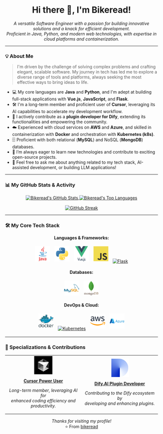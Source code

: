 <h1 align="center">
  Hi there 👋, I'm Bikeread!
</h1>

<p align="center">
  <em>A versatile Software Engineer with a passion for building innovative solutions and a knack for efficient development.</em>
  <br/>
  <em>Proficient in Java, Python, and modern web technologies, with expertise in cloud platforms and containerization.</em>
</p>

---

### 💡 About Me

> I'm driven by the challenge of solving complex problems and crafting elegant, scalable software. My journey in tech has led me to explore a diverse range of tools and platforms, always seeking the most effective ways to bring ideas to life.

*   💻 My core languages are **Java** and **Python**, and I'm adept at building full-stack applications with **Vue.js**, **JavaScript**, and **Flask**.
*   🛠️ I'm a long-term member and proficient user of **Cursor**, leveraging its AI capabilities to accelerate my development workflow.
*   🧩 I actively contribute as a **plugin developer for Dify**, extending its functionalities and empowering the community.
*   ☁️ Experienced with cloud services on **AWS** and **Azure**, and skilled in containerization with **Docker** and orchestration with **Kubernetes (k8s)**.
*   🗄️ Proficient with both relational (**MySQL**) and NoSQL (**MongoDB**) databases.
*   🚀 I’m always eager to learn new technologies and contribute to exciting open-source projects.
*   💬 Feel free to ask me about anything related to my tech stack, AI-assisted development, or building LLM applications!

---

### 📊 My GitHub Stats & Activity

<p align="center">
  <a href="https://github.com/anuraghazra/github-readme-stats">
    <img align="center" src="https://github-readme-stats.vercel.app/api?username=bikeread&show_icons=true&theme=tokyonight&count_private=true&hide_rank=true&custom_title=Bikeread's%20GitHub%20Activity" alt="Bikeread's GitHub Stats" />
  </a>
  <a href="https://github.com/anuraghazra/github-readme-stats">
    <img align="center" src="https://github-readme-stats.vercel.app/api/top-langs/?username=bikeread&layout=compact&theme=tokyonight" alt="Bikeread's Top Languages" />
  </a>
</p>
<p align="center">
  <a href="https://streak-stats.demolab.com/?user=bikeread&theme=tokyonight">
    <img align="center" src="https://streak-stats.demolab.com/?user=bikeread&theme=tokyonight" alt="GitHub Streak" />
  </a>
</p>

---

### 🛠️ My Core Tech Stack

<div align="center">

  **Languages & Frameworks:**
  <p>
    <a href="https://www.java.com" target="_blank" rel="noreferrer"><img src="https://raw.githubusercontent.com/devicons/devicon/master/icons/java/java-original-wordmark.svg" alt="Java" width="50" height="50" style="margin: 5px;"/></a>
    <a href="https://www.python.org" target="_blank" rel="noreferrer"><img src="https://raw.githubusercontent.com/devicons/devicon/master/icons/python/python-original.svg" alt="Python" width="50" height="50" style="margin: 5px;"/></a>
    <a href="https://vuejs.org/" target="_blank" rel="noreferrer"><img src="https://raw.githubusercontent.com/devicons/devicon/master/icons/vuejs/vuejs-original-wordmark.svg" alt="Vue.js" width="50" height="50" style="margin: 5px;"/></a>
    <a href="https://developer.mozilla.org/en-US/docs/Web/JavaScript" target="_blank" rel="noreferrer"><img src="https://raw.githubusercontent.com/devicons/devicon/master/icons/javascript/javascript-original.svg" alt="JavaScript" width="50" height="50" style="margin: 5px;"/></a>
    <a href="https://flask.palletsprojects.com/" target="_blank" rel="noreferrer"><img src="https://www.vectorlogo.zone/logos/pocoo_flask/pocoo_flask-icon.svg" alt="Flask" width="50" height="50" style="margin: 5px;"/></a>
  </p>

  **Databases:**
  <p>
    <a href="https://www.mysql.com/" target="_blank" rel="noreferrer"><img src="https://raw.githubusercontent.com/devicons/devicon/master/icons/mysql/mysql-original-wordmark.svg" alt="MySQL" width="50" height="50" style="margin: 5px;"/></a>
    <a href="https://www.mongodb.com/" target="_blank" rel="noreferrer"><img src="https://raw.githubusercontent.com/devicons/devicon/master/icons/mongodb/mongodb-original-wordmark.svg" alt="MongoDB" width="50" height="50" style="margin: 5px;"/></a>
  </p>

  **DevOps & Cloud:**
  <p>
    <a href="https://www.docker.com/" target="_blank" rel="noreferrer"><img src="https://raw.githubusercontent.com/devicons/devicon/master/icons/docker/docker-original-wordmark.svg" alt="Docker" width="50" height="50" style="margin: 5px;"/></a>
    <a href="https://kubernetes.io" target="_blank" rel="noreferrer"><img src="https://www.vectorlogo.zone/logos/kubernetes/kubernetes-icon.svg" alt="Kubernetes" width="50" height="50" style="margin: 5px;"/></a>
    <a href="https://aws.amazon.com" target="_blank" rel="noreferrer"><img src="https://raw.githubusercontent.com/devicons/devicon/master/icons/amazonwebservices/amazonwebservices-original-wordmark.svg" alt="AWS" width="50" height="50" style="margin: 5px;"/></a>
    <a href="https://azure.microsoft.com/en-us/" target="_blank" rel="noreferrer"><img src="https://raw.githubusercontent.com/devicons/devicon/master/icons/azure/azure-original-wordmark.svg" alt="Azure" width="50" height="50" style="margin: 5px;"/></a>
  </p>
</div>

---

### 🚀 Specializations & Contributions

<table align="center">
  <tr>
    <td align="center" width="50%">
      <a href="https://cursor.sh/" target="_blank" rel="noreferrer">
        <img src="./assets/cursor-icon.jpeg" alt="Cursor Logo" width="60" style="margin-bottom:10px;"><br/>
        <strong>Cursor Power User</strong>
      </a>
      <p><em>Long-term member, leveraging AI for<br/>enhanced coding efficiency and productivity.</em></p>
    </td>
    <td align="center" width="50%">
      <a href="https://dify.ai/" target="_blank" rel="noreferrer">
        <!-- 假设 Dify 的 Logo (你需要找到一个合适的 Dify logo URL) -->
        <img src="./assets/dify-icon.png" alt="Dify.AI Logo" width="60" style="margin-bottom:10px;"><br/>
        <strong>Dify.AI Plugin Developer</strong>
      </a>
      <p><em>Contributing to the Dify ecosystem by<br/>developing and enhancing plugins.</em></p>
    </td>
  </tr>
</table>

<p align="center">
  <em>Thanks for visiting my profile!</em> <br/>
  ⭐️ From <a href="https://github.com/bikeread" target="_blank">bikeread</a>
</p>
